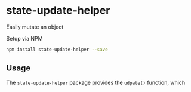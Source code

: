 state-update-helper
===
Easily mutate an object

Setup via NPM
```sh
npm install state-update-helper --save
```

## Usage
The `state-update-helper` package provides the `udpate()` function, which 
